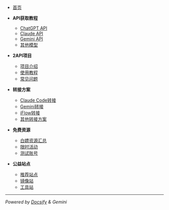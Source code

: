 - [首页](/)

- **API获取教程**
  - [ChatGPT API](api/chatgpt.md)
  - [Claude API](api/claude.md)
  - [Gemini API](api/gemini.md)
  - [其他模型](api/others.md)

- **2API项目**
  - [项目介绍](2api/intro.md)
  - [使用教程](2api/tutorial.md)
  - [常见问题](2api/faq.md)

- **转接方案**
  - [Claude Code转接](bridge/claude-code.md)
  - [Gemini转接](bridge/gemini.md)
  - [iFlow转接](bridge/iflow.md)
  - [其他转接方案](bridge/others.md)

- **免费资源**
  - [白嫖资源汇总](resources/free.md)
  - [限时活动](resources/events.md)
  - [测试账号](resources/accounts.md)

- **公益站点**
  - [推荐站点](sites/recommended.md)
  - [镜像站](sites/mirrors.md)
  - [工具站](sites/tools.md)

---

*Powered by [Docsify](https://docsify.js.org) & Gemini*
